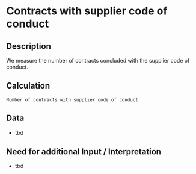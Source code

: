 # Contracts with supplier code of conduct

## Description
We measure the number of contracts concluded with the supplier code of conduct.

## Calculation
`Number of contracts with supplier code of conduct`

## Data
* tbd

## Need for additional Input / Interpretation
* tbd
